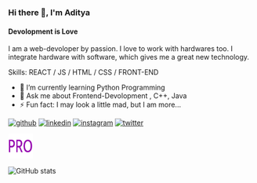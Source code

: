 ### Hi there 👋, I'm Aditya
#### Devolopment is Love
I am a web-devoloper by passion. I love to work with hardwares too. I integrate hardware with software, which gives me a great new technology.

Skills: REACT / JS / HTML / CSS / FRONT-END

- 🌱 I’m currently learning Python Programming 
- 💬 Ask me about Frontend-Devolopment , C++, Java 
- ⚡ Fun fact: I may look a little mad, but I am more... 


[<img src='https://cdn.jsdelivr.net/npm/simple-icons@3.0.1/icons/github.svg' alt='github' height='40'>](https://github.com/adipali2016)  [<img src='https://cdn.jsdelivr.net/npm/simple-icons@3.0.1/icons/linkedin.svg' alt='linkedin' height='40'>](https://www.linkedin.com/in/aditya-paliwal-608b621a4/)  [<img src='https://cdn.jsdelivr.net/npm/simple-icons@3.0.1/icons/instagram.svg' alt='instagram' height='40'>](https://www.instagram.com/engineering_bhaau/)  [<img src='https://cdn.jsdelivr.net/npm/simple-icons@3.0.1/icons/twitter.svg' alt='twitter' height='40'>](https://twitter.com/adipali2016)  

<a href='https://github.com/pricing'><img src='https://raw.githubusercontent.com/acervenky/animated-github-badges/master/assets/pro.gif' width='50' height='50'></a>

![GitHub stats](https://github-readme-stats.vercel.app/api?username=adipali2016&show_icons=true)  

